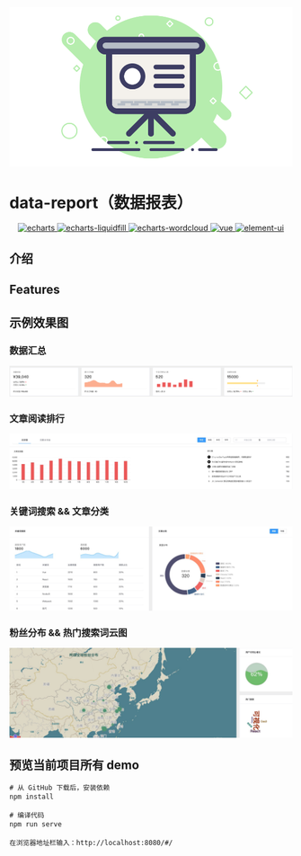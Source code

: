 ![](./src/assets/数据.png)

# data-report（数据报表）

<p align="center">
  <a href="https://www.npmjs.com/package/echarts">
    <img src="https://img.shields.io/badge/echarts-%5E4.9.0-red" alt="echarts">
  </a>
  <a href="https://www.npmjs.com/package/echarts-liquidfill">
    <img src="https://img.shields.io/badge/echarts--liquidfill-%5E2.0.6-orange" alt="echarts-liquidfill">
  </a>
  <a href="https://www.npmjs.com/package/echarts-wordcloud">
    <img src="https://img.shields.io/badge/echarts--wordcloud-%5E1.1.3-%23ff9797" alt="echarts-wordcloud">
  </a>
  <a href="https://www.npmjs.com/package/vue">
    <img src="https://img.shields.io/badge/vue-%5E2.6.11-brightgreen" alt="vue">
  </a>
  <a href="https://www.npmjs.com/package/element-ui">
    <img src="https://img.shields.io/badge/element--ui-%5E2.4.5-blue" alt="element-ui">
  </a>
</p>

## 介绍

## Features

## 示例效果图

### 数据汇总

![](./src/assets/01.png)

### 文章阅读排行

![](./src/assets/02.jpeg)

### 关键词搜索 && 文章分类

![](./src/assets/03.jpeg)

### 粉丝分布 && 热门搜索词云图

![](./src/assets/04.jpeg)

## 预览当前项目所有 demo

```
# 从 GitHub 下载后，安装依赖
npm install

# 编译代码
npm run serve

在浏览器地址栏输入：http://localhost:8080/#/

```
